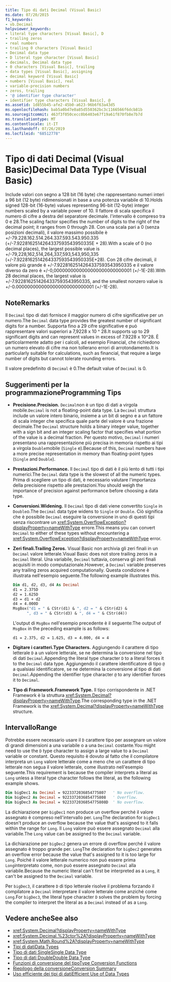 ```yaml
---
title: Tipo di dati Decimal (Visual Basic)
ms.date: 07/20/2015
f1_keywords:
- vb.Decimal
helpviewer_keywords:
- literal type characters [Visual Basic], D
- trailing zeros
- real numbers
- trailing 0 characters [Visual Basic]
- Decimal data type
- D literal type character [Visual Basic]
- decimals, Decimal data type
- 0 characters [Visual Basic], trailing
- data types [Visual Basic], assigning
- decimal keyword [Visual Basic]
- numbers [Visual Basic], real
- variable-precision numbers
- zeros, trailing
- '@ identifier type character'
- identifier type characters [Visual Basic], @
ms.assetid: 1d855b45-afe2-45b0-a623-96b6f63a43d5
ms.openlocfilehash: bab5a0bd7e0a85d550362bc3c1166566f6dcb81b
ms.sourcegitcommit: 463f3f050cecc0b6403e67f19a61f870fb8e7b7d
ms.translationtype: MT
ms.contentlocale: it-IT
ms.lasthandoff: 07/26/2019
ms.locfileid: "68512778"
---
```

# <a name="decimal-data-type-visual-basic"></a><span data-ttu-id="1fc77-102">Tipo di dati Decimal (Visual Basic)</span><span class="sxs-lookup"><span data-stu-id="1fc77-102">Decimal Data Type (Visual Basic)</span></span>

<span data-ttu-id="1fc77-103">Include valori con segno a 128 bit (16 byte) che rappresentano numeri interi a 96 bit (12 byte) ridimensionati in base a una potenza variabile di 10.</span><span class="sxs-lookup"><span data-stu-id="1fc77-103">Holds signed 128-bit (16-byte) values representing 96-bit (12-byte) integer numbers scaled by a variable power of 10.</span></span> <span data-ttu-id="1fc77-104">Il fattore di scala specifica il numero di cifre a destra del separatore decimale. l'intervallo è compreso tra 0 e 28.</span><span class="sxs-lookup"><span data-stu-id="1fc77-104">The scaling factor specifies the number of digits to the right of the decimal point; it ranges from 0 through 28.</span></span> <span data-ttu-id="1fc77-105">Con una scala pari a 0 (senza posizioni decimali), il valore massimo possibile è +/-79.228.162.514.264.337.593.543.950.335 (+/-7.9228162514264337593543950335E + 28).</span><span class="sxs-lookup"><span data-stu-id="1fc77-105">With a scale of 0 (no decimal places), the largest possible value is +/-79,228,162,514,264,337,593,543,950,335 (+/-7.9228162514264337593543950335E+28).</span></span> <span data-ttu-id="1fc77-106">Con 28 cifre decimali, il valore più grande è +/-7.9228162514264337593543950335 e il valore diverso da zero è +/-0,0000000000000000000000000001 (+/-1E-28).</span><span class="sxs-lookup"><span data-stu-id="1fc77-106">With 28 decimal places, the largest value is +/-7.9228162514264337593543950335, and the smallest nonzero value is +/-0.0000000000000000000000000001 (+/-1E-28).</span></span>

## <a name="remarks"></a><span data-ttu-id="1fc77-107">Note</span><span class="sxs-lookup"><span data-stu-id="1fc77-107">Remarks</span></span>

<span data-ttu-id="1fc77-108">Il `Decimal` tipo di dati fornisce il maggior numero di cifre significative per un numero.</span><span class="sxs-lookup"><span data-stu-id="1fc77-108">The `Decimal` data type provides the greatest number of significant digits for a number.</span></span> <span data-ttu-id="1fc77-109">Supporta fino a 29 cifre significative e può rappresentare valori superiori a 7,9228 x 10 ^ 28.</span><span class="sxs-lookup"><span data-stu-id="1fc77-109">It supports up to 29 significant digits and can represent values in excess of 7.9228 x 10^28.</span></span> <span data-ttu-id="1fc77-110">È particolarmente adatto per i calcoli, ad esempio Financial, che richiedono un numero elevato di cifre ma non tollerano errori di arrotondamento.</span><span class="sxs-lookup"><span data-stu-id="1fc77-110">It is particularly suitable for calculations, such as financial, that require a large number of digits but cannot tolerate rounding errors.</span></span>

<span data-ttu-id="1fc77-111">Il valore predefinito di `Decimal` è 0.</span><span class="sxs-lookup"><span data-stu-id="1fc77-111">The default value of `Decimal` is 0.</span></span>

## <a name="programming-tips"></a><span data-ttu-id="1fc77-112">Suggerimenti per la programmazione</span><span class="sxs-lookup"><span data-stu-id="1fc77-112">Programming Tips</span></span>

- <span data-ttu-id="1fc77-113">**Precisione.**</span><span class="sxs-lookup"><span data-stu-id="1fc77-113">**Precision.**</span></span> <span data-ttu-id="1fc77-114">`Decimal`non è un tipo di dati a virgola mobile.</span><span class="sxs-lookup"><span data-stu-id="1fc77-114">`Decimal` is not a floating-point data type.</span></span> <span data-ttu-id="1fc77-115">La `Decimal` struttura include un valore intero binario, insieme a un bit di segno e a un fattore di scala integer che specifica quale parte del valore è una frazione decimale.</span><span class="sxs-lookup"><span data-stu-id="1fc77-115">The `Decimal` structure holds a binary integer value, together with a sign bit and an integer scaling factor that specifies what portion of the value is a decimal fraction.</span></span> <span data-ttu-id="1fc77-116">Per questo motivo, `Decimal` i numeri presentano una rappresentazione più precisa in memoria rispetto ai tipi a virgola `Double`mobile (`Single` e).</span><span class="sxs-lookup"><span data-stu-id="1fc77-116">Because of this, `Decimal` numbers have a more precise representation in memory than floating-point types (`Single` and `Double`).</span></span>

- <span data-ttu-id="1fc77-117">**Prestazioni.**</span><span class="sxs-lookup"><span data-stu-id="1fc77-117">**Performance.**</span></span> <span data-ttu-id="1fc77-118">Il `Decimal` tipo di dati è il più lento di tutti i tipi numerici.</span><span class="sxs-lookup"><span data-stu-id="1fc77-118">The `Decimal` data type is the slowest of all the numeric types.</span></span> <span data-ttu-id="1fc77-119">Prima di scegliere un tipo di dati, è necessario valutare l'importanza della precisione rispetto alle prestazioni.</span><span class="sxs-lookup"><span data-stu-id="1fc77-119">You should weigh the importance of precision against performance before choosing a data type.</span></span>

- <span data-ttu-id="1fc77-120">**Conversioni.**</span><span class="sxs-lookup"><span data-stu-id="1fc77-120">**Widening.**</span></span> <span data-ttu-id="1fc77-121">Il `Decimal` tipo di dati viene convertito `Single` in `Double`o.</span><span class="sxs-lookup"><span data-stu-id="1fc77-121">The `Decimal` data type widens to `Single` or `Double`.</span></span> <span data-ttu-id="1fc77-122">Ciò significa che è possibile `Decimal` eseguire la conversione in uno di questi tipi senza riscontrare un <xref:System.OverflowException?displayProperty=nameWithType> errore.</span><span class="sxs-lookup"><span data-stu-id="1fc77-122">This means you can convert `Decimal` to either of these types without encountering a <xref:System.OverflowException?displayProperty=nameWithType> error.</span></span>

- <span data-ttu-id="1fc77-123">**Zeri finali.**</span><span class="sxs-lookup"><span data-stu-id="1fc77-123">**Trailing Zeros.**</span></span> <span data-ttu-id="1fc77-124">Visual Basic non archivia gli zeri finali in un `Decimal` valore letterale.</span><span class="sxs-lookup"><span data-stu-id="1fc77-124">Visual Basic does not store trailing zeros in a `Decimal` literal.</span></span> <span data-ttu-id="1fc77-125">Una variabile, `Decimal` tuttavia, conserva gli zeri finali acquisiti in modo computazionale.</span><span class="sxs-lookup"><span data-stu-id="1fc77-125">However, a `Decimal` variable preserves any trailing zeros acquired computationally.</span></span> <span data-ttu-id="1fc77-126">Questa condizione è illustrata nell'esempio seguente.</span><span class="sxs-lookup"><span data-stu-id="1fc77-126">The following example illustrates this.</span></span>

  ```vb
  Dim d1, d2, d3, d4 As Decimal
  d1 = 2.375D
  d2 = 1.625D
  d3 = d1 + d2
  d4 = 4.000D
  MsgBox("d1 = " & CStr(d1) & ", d2 = " & CStr(d2) &
        ", d3 = " & CStr(d3) & ", d4 = " & CStr(d4))
  ```

  <span data-ttu-id="1fc77-127">L'output di `MsgBox` nell'esempio precedente è il seguente:</span><span class="sxs-lookup"><span data-stu-id="1fc77-127">The output of `MsgBox` in the preceding example is as follows:</span></span>

  ```
  d1 = 2.375, d2 = 1.625, d3 = 4.000, d4 = 4
  ```

- <span data-ttu-id="1fc77-128">**Digitare i caratteri.**</span><span class="sxs-lookup"><span data-stu-id="1fc77-128">**Type Characters.**</span></span> <span data-ttu-id="1fc77-129">Aggiungendo il carattere di tipo letterale `D` a un valore letterale, se ne determina la conversione nel tipo di dati `Decimal`.</span><span class="sxs-lookup"><span data-stu-id="1fc77-129">Appending the literal type character `D` to a literal forces it to the `Decimal` data type.</span></span> <span data-ttu-id="1fc77-130">Aggiungendo il carattere identificatore di tipo `@` a qualsiasi identificatore, se ne determina la conversione al tipo di dati `Decimal`.</span><span class="sxs-lookup"><span data-stu-id="1fc77-130">Appending the identifier type character `@` to any identifier forces it to `Decimal`.</span></span>

- <span data-ttu-id="1fc77-131">**Tipo di Framework.**</span><span class="sxs-lookup"><span data-stu-id="1fc77-131">**Framework Type.**</span></span> <span data-ttu-id="1fc77-132">Il tipo corrispondente in .NET Framework è la struttura <xref:System.Decimal?displayProperty=nameWithType>.</span><span class="sxs-lookup"><span data-stu-id="1fc77-132">The corresponding type in the .NET Framework is the <xref:System.Decimal?displayProperty=nameWithType> structure.</span></span>

## <a name="range"></a><span data-ttu-id="1fc77-133">Intervallo</span><span class="sxs-lookup"><span data-stu-id="1fc77-133">Range</span></span>
 <span data-ttu-id="1fc77-134">Potrebbe essere necessario usare il `D` carattere tipo per assegnare un valore di grandi dimensioni a una variabile o a una `Decimal` costante.</span><span class="sxs-lookup"><span data-stu-id="1fc77-134">You might need to use the `D` type character to assign a large value to a `Decimal` variable or constant.</span></span> <span data-ttu-id="1fc77-135">Questo requisito è dovuto al fatto che il compilatore interpreta un `Long` valore letterale come a meno che un carattere di tipo letterale non segua il valore letterale, come illustrato nell'esempio seguente.</span><span class="sxs-lookup"><span data-stu-id="1fc77-135">This requirement is because the compiler interprets a literal as `Long` unless a literal type character follows the literal, as the following example shows.</span></span>

```vb
Dim bigDec1 As Decimal = 9223372036854775807   ' No overflow.
Dim bigDec2 As Decimal = 9223372036854775808   ' Overflow.
Dim bigDec3 As Decimal = 9223372036854775808D  ' No overflow.
```

<span data-ttu-id="1fc77-136">La dichiarazione per `bigDec1` non produce un overflow perché il valore assegnato è compreso nell'intervallo per. `Long`</span><span class="sxs-lookup"><span data-stu-id="1fc77-136">The declaration for `bigDec1` doesn't produce an overflow because the value that's assigned to it falls within the range for `Long`.</span></span> <span data-ttu-id="1fc77-137">Il `Long` valore può essere assegnato `Decimal` alla variabile.</span><span class="sxs-lookup"><span data-stu-id="1fc77-137">The `Long` value can be assigned to the `Decimal` variable.</span></span>

<span data-ttu-id="1fc77-138">La dichiarazione per `bigDec2` genera un errore di overflow perché il valore assegnato è troppo grande per. `Long`</span><span class="sxs-lookup"><span data-stu-id="1fc77-138">The declaration for `bigDec2` generates an overflow error because the value that's assigned to it is too large for `Long`.</span></span> <span data-ttu-id="1fc77-139">Poiché il valore letterale numerico non può essere prima `Long`interpretato come, non può essere assegnato `Decimal` alla variabile.</span><span class="sxs-lookup"><span data-stu-id="1fc77-139">Because the numeric literal can't first be interpreted as a `Long`, it can't be assigned to the `Decimal` variable.</span></span>

<span data-ttu-id="1fc77-140">Per `bigDec3`, il carattere `D` di tipo letterale risolve il problema forzando il compilatore a `Decimal` interpretare il valore letterale come anziché come `Long`.</span><span class="sxs-lookup"><span data-stu-id="1fc77-140">For `bigDec3`, the literal type character `D` solves the problem by forcing the compiler to interpret the literal as a `Decimal` instead of as a `Long`.</span></span>

## <a name="see-also"></a><span data-ttu-id="1fc77-141">Vedere anche</span><span class="sxs-lookup"><span data-stu-id="1fc77-141">See also</span></span>

- <xref:System.Decimal?displayProperty=nameWithType>
- <xref:System.Decimal.%23ctor%2A?displayProperty=nameWithType>
- <xref:System.Math.Round%2A?displayProperty=nameWithType>
- [<span data-ttu-id="1fc77-142">Tipi di dati</span><span class="sxs-lookup"><span data-stu-id="1fc77-142">Data Types</span></span>](../../../visual-basic/language-reference/data-types/index.md)
- [<span data-ttu-id="1fc77-143">Tipo di dati Single</span><span class="sxs-lookup"><span data-stu-id="1fc77-143">Single Data Type</span></span>](../../../visual-basic/language-reference/data-types/single-data-type.md)
- [<span data-ttu-id="1fc77-144">Tipo di dati Double</span><span class="sxs-lookup"><span data-stu-id="1fc77-144">Double Data Type</span></span>](../../../visual-basic/language-reference/data-types/double-data-type.md)
- [<span data-ttu-id="1fc77-145">Funzioni di conversione del tipo</span><span class="sxs-lookup"><span data-stu-id="1fc77-145">Type Conversion Functions</span></span>](../../../visual-basic/language-reference/functions/type-conversion-functions.md)
- [<span data-ttu-id="1fc77-146">Riepilogo della conversione</span><span class="sxs-lookup"><span data-stu-id="1fc77-146">Conversion Summary</span></span>](../../../visual-basic/language-reference/keywords/conversion-summary.md)
- [<span data-ttu-id="1fc77-147">Uso efficiente dei tipi di dati</span><span class="sxs-lookup"><span data-stu-id="1fc77-147">Efficient Use of Data Types</span></span>](../../../visual-basic/programming-guide/language-features/data-types/efficient-use-of-data-types.md)
